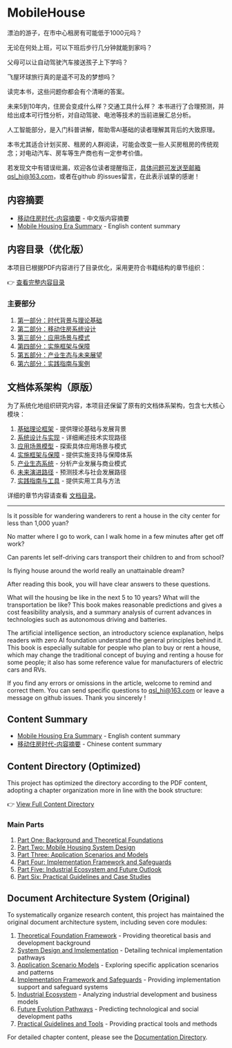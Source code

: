 # MobileHouse
漂泊的游子，在市中心租房有可能低于1000元吗？

无论在何处上班，可以下班后步行几分钟就能到家吗？

父母可以让自动驾驶汽车接送孩子上下学吗？

飞屋环球旅行真的是遥不可及的梦想吗？

读完本书，这些问题你都会有个清晰的答案。

未来5到10年内，住房会变成什么样？交通工具什么样？
本书进行了合理预测，并给出成本可行性分析，对自动驾驶、电池等技术的当前进展汇总分析。

人工智能部分，是入门科普讲解，帮助零AI基础的读者理解其背后的大致原理。

本书尤其适合计划买房、租房的人群阅读，可能会改变一些人买房租房的传统观念；对电动汽车、房车等生产商也有一定参考价值。

若发现文中有错误纰漏，欢迎各位读者提醒指正，具体问题可发送至邮箱qsl_hi@163.com，或者在github 的issues留言，在此表示诚挚的感谢！

## 内容摘要

- [移动住房时代-内容摘要](./content/摘要/移动住房时代-内容摘要.md) - 中文版内容摘要
- [Mobile Housing Era Summary](./content/摘要/Mobile-Housing-Era-Summary.md) - English content summary

## 内容目录（优化版）

本项目已根据PDF内容进行了目录优化，采用更符合书籍结构的章节组织：

👉 [查看完整内容目录](./content/README.md)

### 主要部分

1. [第一部分：时代背景与理论基础](./content/part1-背景理论/README.md)
2. [第二部分：移动住房系统设计](./content/part2-系统设计/README.md)
3. [第三部分：应用场景与模式](./content/part3-应用场景/README.md)
4. [第四部分：实施框架与保障](./content/part4-实施框架/README.md)
5. [第五部分：产业生态与未来展望](./content/part5-产业生态/README.md)
6. [第六部分：实践指南与案例](./content/part6-实践指南/README.md)

## 文档体系架构（原版）

为了系统化地组织研究内容，本项目还保留了原有的文档体系架构，包含七大核心模块：

1. [基础理论框架](./docs/1-基础理论框架/README.md) - 提供理论基础与发展背景
2. [系统设计与实现](./docs/2-系统设计与实现/README.md) - 详细阐述技术实现路径
3. [应用场景模型](./docs/3-应用场景模型/README.md) - 探索具体应用场景与模式
4. [实施框架与保障](./docs/4-实施框架与保障/README.md) - 提供实施支持与保障体系
5. [产业生态系统](./docs/5-产业生态系统/README.md) - 分析产业发展与商业模式
6. [未来演进路径](./docs/6-未来演进路径/README.md) - 预测技术与社会发展路径
7. [实践指南与工具](./docs/7-实践指南与工具/README.md) - 提供实用工具与方法

详细的章节内容请查看 [文档目录](./docs/README.md)。

---
Is it possible for wandering wanderers to rent a house in the city center for less than 1,000 yuan?

No matter where I go to work, can I walk home in a few minutes after get off work?

Can parents let self-driving cars transport their children to and from school?

Is flying house around the world really an unattainable dream?

After reading this book, you will have clear answers to these questions. 

What will the housing be like in the next 5 to 10 years? What will the transportation be like?
This book makes reasonable predictions and gives a cost feasibility analysis, and a summary analysis of current advances in technologies such as autonomous driving and batteries. 

The artificial intelligence section, an introductory science explanation, helps readers with zero AI foundation understand the general principles behind it.
This book is especially suitable for people who plan to buy or rent a house, which may change the traditional concept of buying and renting a house for some people; it also has some reference value for manufacturers of electric cars and RVs.

If you find any errors or omissions in the article, welcome to remind and correct them. You can send specific questions to qsl_hi@163.com or leave a message on github issues. Thank you sincerely !

## Content Summary

- [Mobile Housing Era Summary](./content/摘要/Mobile-Housing-Era-Summary.md) - English content summary
- [移动住房时代-内容摘要](./content/摘要/移动住房时代-内容摘要.md) - Chinese content summary

## Content Directory (Optimized)

This project has optimized the directory according to the PDF content, adopting a chapter organization more in line with the book structure:

👉 [View Full Content Directory](./content/README.md)

### Main Parts

1. [Part One: Background and Theoretical Foundations](./content/part1-背景理论/README.md)
2. [Part Two: Mobile Housing System Design](./content/part2-系统设计/README.md)
3. [Part Three: Application Scenarios and Models](./content/part3-应用场景/README.md)
4. [Part Four: Implementation Framework and Safeguards](./content/part4-实施框架/README.md)
5. [Part Five: Industrial Ecosystem and Future Outlook](./content/part5-产业生态/README.md)
6. [Part Six: Practical Guidelines and Case Studies](./content/part6-实践指南/README.md)

## Document Architecture System (Original)

To systematically organize research content, this project has maintained the original document architecture system, including seven core modules:

1. [Theoretical Foundation Framework](./docs/1-基础理论框架/README.md) - Providing theoretical basis and development background
2. [System Design and Implementation](./docs/2-系统设计与实现/README.md) - Detailing technical implementation pathways
3. [Application Scenario Models](./docs/3-应用场景模型/README.md) - Exploring specific application scenarios and patterns
4. [Implementation Framework and Safeguards](./docs/4-实施框架与保障/README.md) - Providing implementation support and safeguard systems
5. [Industrial Ecosystem](./docs/5-产业生态系统/README.md) - Analyzing industrial development and business models
6. [Future Evolution Pathways](./docs/6-未来演进路径/README.md) - Predicting technological and social development paths
7. [Practical Guidelines and Tools](./docs/7-实践指南与工具/README.md) - Providing practical tools and methods

For detailed chapter content, please see the [Documentation Directory](./docs/README.md).
